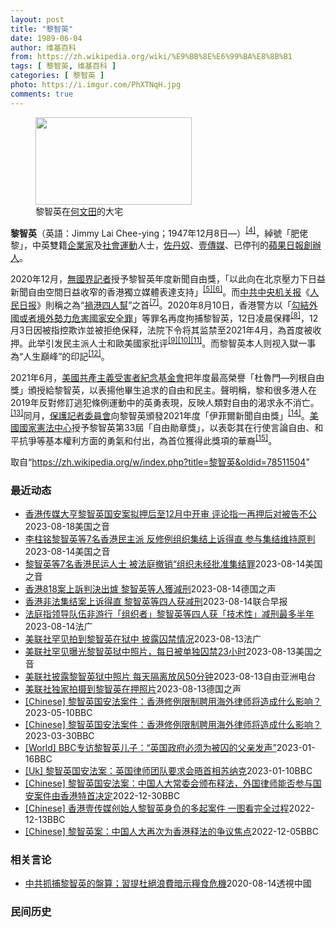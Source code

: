 ```yaml
---
layout: post
title: "黎智英"
date: 1989-06-04
author: 维基百科
from: https://zh.wikipedia.org/wiki/%E9%BB%8E%E6%99%BA%E8%8B%B1
tags: [ 黎智英, 维基百科 ]
categories: [ 黎智英 ]
photo: https://i.imgur.com/PhXTNqH.jpg
comments: true
---
```

<div class="mw-parser-output"><div id="noteTA-97071178" class="noteTA"><div class="noteTA-group"><div data-noteta-group-source="module" data-noteta-group="IT"></div></div><div class="noteTA-local"><div data-noteta-code="zh:巧克力; zh-tw:巧克力; zh-hk:朱古力; zh-cn:巧克力;"></div><div data-noteta-code="zh-tw:黑道; zh-hk:黑社會; zh-cn:黑社会;"></div><div data-noteta-code="zh-tw:飯店; zh-hk:酒店; zh-cn:饭店;"></div><div data-noteta-code="zh-tw:伍佛維茲; zh-hk:沃夫維茲 ;zh-cn:沃尔福威茨;"></div></div></div>

<figure typeof="mw:File/Thumb"><a href="/wiki/File:Jimmy_Lai_Chee-ying_home_in_Ho_Man_Tin_20200418.png" class="mw-file-description"><img src="//upload.wikimedia.org/wikipedia/commons/thumb/9/9f/Jimmy_Lai_Chee-ying_home_in_Ho_Man_Tin_20200418.png/250px-Jimmy_Lai_Chee-ying_home_in_Ho_Man_Tin_20200418.png" decoding="async" width="250" height="140" class="mw-file-element" srcset="//upload.wikimedia.org/wikipedia/commons/thumb/9/9f/Jimmy_Lai_Chee-ying_home_in_Ho_Man_Tin_20200418.png/375px-Jimmy_Lai_Chee-ying_home_in_Ho_Man_Tin_20200418.png 1.5x, //upload.wikimedia.org/wikipedia/commons/thumb/9/9f/Jimmy_Lai_Chee-ying_home_in_Ho_Man_Tin_20200418.png/500px-Jimmy_Lai_Chee-ying_home_in_Ho_Man_Tin_20200418.png 2x" data-file-width="861" data-file-height="481"></a><figcaption>黎智英在<a href="/wiki/%E4%BD%95%E6%96%87%E7%94%B0" title="何文田">何文田</a>的大宅</figcaption></figure>
<p><b>黎智英</b>（英語：<span lang="en">Jimmy Lai Chee-ying</span>；1947年12月8日<span class="useeditintro" title="Template:BLP editintro">—</span>）<sup id="cite_ref-7" class="reference"><a href="#cite_note-7">[4]</a></sup>，綽號「肥佬黎」，中英雙籍<a href="/wiki/%E4%BC%81%E4%B8%9A%E5%AE%B6" title="企业家">企業家</a>及<a href="/wiki/%E7%A4%BE%E6%9C%83%E9%81%8B%E5%8B%95" title="社會運動">社會運動</a>人士，<a href="/wiki/%E4%BD%90%E4%B8%B9%E5%A5%B4" title="佐丹奴">佐丹奴</a>、<a href="/wiki/%E5%A3%B9%E5%82%B3%E5%AA%92" title="壹傳媒">壹傳媒</a>、已停刊的<a href="/wiki/%E8%98%8B%E6%9E%9C%E6%97%A5%E5%A0%B1_(%E9%A6%99%E6%B8%AF)" title="蘋果日報 (香港)">蘋果日報</a><a href="/wiki/%E5%89%B5%E8%BE%A6%E4%BA%BA" class="mw-redirect" title="創辦人">創辦人</a>。
</p><p>2020年12月，<a href="/wiki/%E7%84%A1%E5%9C%8B%E7%95%8C%E8%A8%98%E8%80%85" class="mw-redirect" title="無國界記者">無國界記者</a>授予黎智英年度新聞自由獎，「以此向在北京壓力下日益新聞自由空間日益收窄的香港獨立媒體表達支持」<sup id="cite_ref-8" class="reference"><a href="#cite_note-8">[5]</a></sup><sup id="cite_ref-9" class="reference"><a href="#cite_note-9">[6]</a></sup>。而<a href="/wiki/%E4%B8%AD%E5%85%B1%E4%B8%AD%E5%A4%AE%E6%9C%BA%E5%85%B3%E6%8A%A5" title="中共中央机关报">中共中央机关报</a>《<a href="/wiki/%E4%BA%BA%E6%B0%91%E6%97%A5%E6%8A%A5" title="人民日报">人民日报</a>》則稱之為“<a href="/wiki/%E7%A5%B8%E6%B8%AF%E5%9B%9B%E4%BA%BA%E5%B8%AE" title="祸港四人帮">禍港四人幫</a>”之首<sup id="cite_ref-王平2019_10-0" class="reference"><a href="#cite_note-王平2019-10">[7]</a></sup>。2020年8月10日，香港警方以「<a href="/wiki/%E4%B8%AD%E8%8F%AF%E4%BA%BA%E6%B0%91%E5%85%B1%E5%92%8C%E5%9C%8B%E9%A6%99%E6%B8%AF%E7%89%B9%E5%88%A5%E8%A1%8C%E6%94%BF%E5%8D%80%E7%B6%AD%E8%AD%B7%E5%9C%8B%E5%AE%B6%E5%AE%89%E5%85%A8%E6%B3%95" title="中華人民共和國香港特別行政區維護國家安全法">勾結外國或者境外勢力危害國家安全罪</a>」等罪名再度拘捕黎智英，12日凌晨保釋<sup id="cite_ref-auto_11-0" class="reference"><a href="#cite_note-auto-11">[8]</a></sup>，12月3日因被指控欺诈並被拒绝保释，法院下令将其监禁至2021年4月，為首度被收押。此举引发民主派人士和歐美國家批评<sup id="cite_ref-12" class="reference"><a href="#cite_note-12">[9]</a></sup><sup id="cite_ref-13" class="reference"><a href="#cite_note-13">[10]</a></sup><sup id="cite_ref-over100_14-0" class="reference"><a href="#cite_note-over100-14">[11]</a></sup>。而黎智英本人则视入獄一事為“人生巔峰”的印記<sup id="cite_ref-15" class="reference"><a href="#cite_note-15">[12]</a></sup>。
</p><p>2021年6月，<a href="/wiki/%E5%85%B1%E7%94%A2%E4%B8%BB%E7%BE%A9%E5%8F%97%E9%9B%A3%E8%80%85%E7%B4%80%E5%BF%B5%E5%9F%BA%E9%87%91%E6%9C%83" title="共產主義受難者紀念基金會">美國共產主義受害者紀念基金會</a>把年度最高榮譽「杜魯門—列根自由獎」頒授給黎智英，以表揚他畢生追求的自由和民主。聲明稱，黎和很多港人在2019年反對修訂逃犯條例運動中的英勇表現，反映人類對自由的渴求永不消亡。<sup id="cite_ref-16" class="reference"><a href="#cite_note-16">[13]</a></sup>同月，<a href="/wiki/%E4%BF%9D%E8%AD%B7%E8%A8%98%E8%80%85%E5%A7%94%E5%93%A1%E6%9C%83" title="保護記者委員會">保護記者委員會</a>向黎智英頒發2021年度「伊菲爾新聞自由獎」<sup id="cite_ref-17" class="reference"><a href="#cite_note-17">[14]</a></sup>。<a href="/wiki/%E5%9C%8B%E5%AE%B6%E6%86%B2%E6%B3%95%E4%B8%AD%E5%BF%83" title="國家憲法中心">美國國家憲法中心</a>授予黎智英第33屆「自由勛章獎」，以表彰其在行使言論自由、和平抗爭等基本權利方面的勇氣和付出，為首位獲得此獎項的華裔<sup id="cite_ref-18" class="reference"><a href="#cite_note-18">[15]</a></sup>。
</p>
<meta property="mw:PageProp/toc">
</div><!--esi <esi:include src="/esitest-fa8a495983347898/content" /> --><noscript><img src="//zh.wikipedia.org/wiki/Special:CentralAutoLogin/start?type=1x1" alt="" title="" width="1" height="1" style="border: none; position: absolute;"></noscript>
<div class="printfooter" data-nosnippet="">取自“<a dir="ltr" href="https://zh.wikipedia.org/w/index.php?title=黎智英&amp;oldid=78511504">https://zh.wikipedia.org/w/index.php?title=黎智英&amp;oldid=78511504</a>”</div><div id="recent-news"><h3>最近动态</h3><ul><li><a href="https://nodebe4.github.io/waimei/2023-08-18/%E9%A6%99%E6%B8%AF%E4%BC%A0%E5%AA%92%E5%A4%A7%E4%BA%A8%E9%BB%8E%E6%99%BA%E8%8B%B1%E5%9B%BD%E5%AE%89%E6%A1%88%E6%8B%9F%E6%8A%BC%E5%90%8E%E8%87%B312%E6%9C%88%E4%B8%AD%E5%BC%80%E5%AE%A1-%E8%AF%84%E8%AE%BA%E6%8C%87%E4%B8%80%E5%86%8D%E6%8A%BC%E5%90%8E%E5%AF%B9%E8%A2%AB%E5%91%8A%E4%B8%8D%E5%85%AC" title="香港传媒大亨黎智英国安案拟押后至12月中开审 评论指一再押后对被告不公—— Fri, 18 Aug 2023 18:19:28 GMT 香港壹传媒创办人黎智英与已经停运超过两年的《苹果日报》3间...">香港传媒大亨黎智英国安案拟押后至12月中开审 评论指一再押后对被告不公</a><time>2023-08-18</time><a class="tag">美国之音</a></li>
<li><a href="https://nodebe4.github.io/waimei/2023-08-14/%E6%9D%8E%E6%9F%B1%E9%93%AD%E9%BB%8E%E6%99%BA%E8%8B%B1%E7%AD%897%E5%90%8D%E9%A6%99%E6%B8%AF%E6%B0%91%E4%B8%BB%E6%B4%BE-%E5%8F%8D%E4%BF%AE%E4%BE%8B%E7%BB%84%E7%BB%87%E9%9B%86%E7%BB%93%E4%B8%8A%E8%AF%89%E5%BE%97%E7%9B%B4-%E5%8F%82%E4%B8%8E%E9%9B%86%E7%BB%93%E7%BB%B4%E6%8C%81%E5%8E%9F%E5%88%A4" title="李柱铭黎智英等7名香港民主派 反修例组织集结上诉得直 参与集结维持原判—— Mon, 14 Aug 2023 18:38:43 GMT 现年85岁的香港民主党创党主席李柱铭，听取8-18流水式集...">李柱铭黎智英等7名香港民主派 反修例组织集结上诉得直 参与集结维持原判</a><time>2023-08-14</time><a class="tag">美国之音</a></li>
<li><a href="https://nodebe4.github.io/waimei/2023-08-14/%E9%BB%8E%E6%99%BA%E8%8B%B1%E7%AD%897%E5%90%8D%E9%A6%99%E6%B8%AF%E6%B0%91%E8%BF%90%E4%BA%BA%E5%A3%AB-%E8%A2%AB%E6%B3%95%E5%BA%AD%E6%92%A4%E9%94%80-%E7%BB%84%E7%BB%87%E6%9C%AA%E7%BB%8F%E6%89%B9%E5%87%86%E9%9B%86%E7%BB%93%E7%BD%AA" title="黎智英等7名香港民运人士 被法庭撤销“组织未经批准集结罪—— Mon, 14 Aug 2023 08:17:49 GMT 香港武装警察押解据信是运送香港壹传媒创办人黎智英的监狱车辆抵达香港高等法...">黎智英等7名香港民运人士 被法庭撤销“组织未经批准集结罪</a><time>2023-08-14</time><a class="tag">美国之音</a></li>
<li><a href="https://nodebe4.github.io/waimei/2023-08-14/%E9%A6%99%E6%B8%AF818%E6%A1%88%E4%B8%8A%E8%A8%B4%E5%88%A4%E6%B1%BA%E5%87%BA%E7%88%90-%E9%BB%8E%E6%99%BA%E8%8B%B1%E7%AD%89%E4%BA%BA%E7%8D%B2%E6%B8%9B%E5%88%91" title="香港818案上訴判決出爐 黎智英等人獲減刑—— 2023-08-14T07:22:56.706Z 黎智英等數名香港民主派人士被控參與「組織」、「參與」未經批准的集結。圖為黎智英2021年因其他《...">香港818案上訴判決出爐 黎智英等人獲減刑</a><time>2023-08-14</time><a class="tag">德国之声</a></li>
<li><a href="https://nodebe4.github.io/waimei/2023-08-14/%E9%A6%99%E6%B8%AF%E9%9D%9E%E6%B3%95%E9%9B%86%E7%BB%93%E6%A1%88%E4%B8%8A%E8%AF%89%E5%BE%97%E7%9B%B4-%E9%BB%8E%E6%99%BA%E8%8B%B1%E7%AD%89%E5%9B%9B%E4%BA%BA%E8%8E%B7%E5%87%8F%E5%88%91" title="香港非法集结案上诉得直 黎智英等四人获减刑—— 香港维园非法集结案涉案四人获得减刑，其中包括壹传媒创办人黎智英。 据香港中通社报道，香港上诉法庭星期一（8月14日）上午宣判，2019年8月18日...">香港非法集结案上诉得直 黎智英等四人获减刑</a><time>2023-08-14</time><a class="tag">联合早报</a></li>
<li><a href="https://nodebe4.github.io/waimei/2023-08-14/%E6%B3%95%E5%BA%AD%E6%8C%87%E9%A2%86%E5%AF%BC%E9%98%9F%E4%BC%8D%E9%9D%9E%E6%B8%B8%E8%A1%8C-%E7%BB%84%E7%BB%87%E8%80%85-%E9%BB%8E%E6%99%BA%E8%8B%B1%E7%AD%89%E5%9B%9B%E4%BA%BA%E8%8E%B7-%E6%8A%80%E6%9C%AF%E6%80%A7-%E5%87%8F%E5%88%91%E6%9C%80%E5%A4%9A%E5%8D%8A%E5%B9%B4" title="法庭指领导队伍非游行「组织者」黎智英等四人获「技术性」减刑最多半年—— 14/08/2023 - 08:44 壹传媒创办人黎智英和六名民主派前立法会议员，就年前被裁定组织及参与四年前一次未经批准...">法庭指领导队伍非游行「组织者」黎智英等四人获「技术性」减刑最多半年</a><time>2023-08-14</time><a class="tag">法广</a></li>
<li><a href="https://nodebe4.github.io/waimei/2023-08-13/%E7%BE%8E%E8%81%94%E7%A4%BE%E7%BD%95%E8%A7%81%E6%8B%8D%E5%88%B0%E9%BB%8E%E6%99%BA%E8%8B%B1%E5%9C%A8%E7%8B%B1%E4%B8%AD-%E6%8A%AB%E9%9C%B2%E5%9B%9A%E7%A6%81%E6%83%85%E5%86%B5" title="美联社罕见拍到黎智英在狱中 披露囚禁情况—— 13/08/2023 - 19:46 美联社8月13日公布了一幅难得拍到的香港民主人士和媒体出版人黎智英在狱中的照片。据拍摄的记者说，在每天放风的5...">美联社罕见拍到黎智英在狱中 披露囚禁情况</a><time>2023-08-13</time><a class="tag">法广</a></li>
<li><a href="https://nodebe4.github.io/waimei/2023-08-13/%E7%BE%8E%E8%81%94%E7%A4%BE%E7%BD%95%E8%A7%81%E6%9B%9D%E5%85%89%E9%BB%8E%E6%99%BA%E8%8B%B1%E7%8B%B1%E4%B8%AD%E7%85%A7%E7%89%87-%E6%AF%8F%E6%97%A5%E8%A2%AB%E5%8D%95%E7%8B%AC%E5%9B%9A%E7%A6%8123%E5%B0%8F%E6%97%B6" title="美联社罕见曝光黎智英狱中照片，每日被单独囚禁23小时—— Sun, 13 Aug 2023 17:05:53 GMT 黎智英2023年7月28日在赤柱监狱内被单独囚禁中每日被防风仅50分钟。. ...">美联社罕见曝光黎智英狱中照片，每日被单独囚禁23小时</a><time>2023-08-13</time><a class="tag">美国之音</a></li>
<li><a href="https://nodebe4.github.io/waimei/2023-08-13/%E7%BE%8E%E8%81%94%E7%A4%BE%E6%8A%AB%E9%9C%B2%E9%BB%8E%E6%99%BA%E8%8B%B1%E7%8B%B1%E4%B8%AD%E7%85%A7%E7%89%87-%E6%AF%8F%E5%A4%A9%E9%9A%94%E7%A6%BB%E6%94%BE%E9%A3%8E50%E5%88%86%E9%92%9F" title="美联社披露黎智英狱中照片 每天隔离放风50分钟—— 7月28日，黎智英在香港赤柱监狱放风。 美联社 （AP) 美联社8月13日发布香港壹传媒创办人黎智英在狱中的独家照片，并披露黎智英目前每天有长...">美联社披露黎智英狱中照片 每天隔离放风50分钟</a><time>2023-08-13</time><a class="tag">自由亚洲电台</a></li>
<li><a href="https://nodebe4.github.io/waimei/2023-08-13/%E7%BE%8E%E8%81%94%E7%A4%BE%E7%8B%AC%E5%AE%B6%E6%8B%8D%E6%91%84%E5%88%B0%E9%BB%8E%E6%99%BA%E8%8B%B1%E5%9C%A8%E6%8A%BC%E7%85%A7%E7%89%87" title="美联社独家拍摄到黎智英在押照片—— 2023-08-13T09:21:15.870Z 黎智英于2020年12月被捕。图为美联社拍摄到的8月4日的照片 （德国之声中文网）前报业出版商、香港最知名的...">美联社独家拍摄到黎智英在押照片</a><time>2023-08-13</time><a class="tag">德国之声</a></li>
<li><a href="https://nodebe4.github.io/waimei/2023-05-10/Chinese-%E9%BB%8E%E6%99%BA%E8%8B%B1%E5%9B%BD%E5%AE%89%E6%B3%95%E6%A1%88%E4%BB%B6-%E9%A6%99%E6%B8%AF%E4%BF%AE%E4%BE%8B%E9%99%90%E5%88%B6%E8%81%98%E7%94%A8%E6%B5%B7%E5%A4%96%E5%BE%8B%E5%B8%88%E5%B0%86%E9%80%A0%E6%88%90%E4%BB%80%E4%B9%88%E5%BD%B1%E5%93%8D" title="[Chinese] 黎智英国安法案件：香港修例限制聘用海外律师将造成什么影响？—— 黎智英国安法案件：香港修例限制聘用海外律师将造成什么影响？ 2023年3月31日 最近更新： 2023年5月1...">[Chinese] 黎智英国安法案件：香港修例限制聘用海外律师将造成什么影响？</a><time>2023-05-10</time><a class="tag">BBC</a></li>
<li><a href="https://nodebe4.github.io/waimei/2023-03-30/Chinese-%E9%BB%8E%E6%99%BA%E8%8B%B1%E5%9B%BD%E5%AE%89%E6%B3%95%E6%A1%88%E4%BB%B6-%E9%A6%99%E6%B8%AF%E4%BF%AE%E4%BE%8B%E9%99%90%E5%88%B6%E8%81%98%E7%94%A8%E6%B5%B7%E5%A4%96%E5%BE%8B%E5%B8%88%E5%B0%86%E9%80%A0%E6%88%90%E4%BB%80%E4%B9%88%E5%BD%B1%E5%93%8D" title="[Chinese] 黎智英国安法案件：香港修例限制聘用海外律师将造成什么影响？—— 黎智英国安法案件：香港修例限制聘用海外律师将造成什么影响？ 2023年3月31日 图像来源，Reuters 图...">[Chinese] 黎智英国安法案件：香港修例限制聘用海外律师将造成什么影响？</a><time>2023-03-30</time><a class="tag">BBC</a></li>
<li><a href="https://nodebe4.github.io/waimei/2023-01-16/World-BBC%E4%B8%93%E8%AE%BF%E9%BB%8E%E6%99%BA%E8%8B%B1%E5%84%BF%E5%AD%90-%E8%8B%B1%E5%9B%BD%E6%94%BF%E5%BA%9C%E5%BF%85%E9%A1%BB%E4%B8%BA%E8%A2%AB%E5%9B%9A%E7%9A%84%E7%88%B6%E4%BA%B2%E5%8F%91%E5%A3%B0" title="[World] BBC专访黎智英儿子：“英国政府必须为被囚的父亲发声”—— BBC专访黎智英儿子：“英国政府必须为被囚的父亲发声” 你的器材不支持播放多媒体材料 BBC专访黎智英儿子：“英国政府...">[World] BBC专访黎智英儿子：“英国政府必须为被囚的父亲发声”</a><time>2023-01-16</time><a class="tag">BBC</a></li>
<li><a href="https://nodebe4.github.io/waimei/2023-01-10/Uk-%E9%BB%8E%E6%99%BA%E8%8B%B1%E5%9B%BD%E5%AE%89%E6%B3%95%E6%A1%88-%E8%8B%B1%E5%9B%BD%E5%BE%8B%E5%B8%88%E5%9B%A2%E9%98%9F%E8%A6%81%E6%B1%82%E4%BC%9A%E6%99%A4%E9%A6%96%E7%9B%B8%E8%8B%8F%E7%BA%B3%E5%85%8B" title="[Uk] 黎智英国安法案：英国律师团队要求会晤首相苏纳克—— 黎智英国安法案：英国律师团队要求会晤首相苏纳克 丹尼（Danny Vincent） BBC记者　香港报道 2023年1月10日 图像...">[Uk] 黎智英国安法案：英国律师团队要求会晤首相苏纳克</a><time>2023-01-10</time><a class="tag">BBC</a></li>
<li><a href="https://nodebe4.github.io/waimei/2022-12-30/Chinese-%E9%BB%8E%E6%99%BA%E8%8B%B1%E5%9B%BD%E5%AE%89%E6%B3%95%E6%A1%88-%E4%B8%AD%E5%9B%BD%E4%BA%BA%E5%A4%A7%E5%B8%B8%E5%A7%94%E4%BC%9A%E9%A2%81%E5%B8%83%E9%87%8A%E6%B3%95-%E5%A4%96%E5%9B%BD%E5%BE%8B%E5%B8%88%E8%83%BD%E5%90%A6%E5%8F%82%E4%B8%8E%E5%9B%BD%E5%AE%89%E6%A1%88%E4%BB%B6%E7%94%B1%E9%A6%99%E6%B8%AF%E7%89%B9%E9%A6%96%E5%86%B3%E5%AE%9A" title="[Chinese] 黎智英国安法案：中国人大常委会颁布释法，外国律师能否参与国安案件由香港特首决定—— 黎智英国安法案：中国人大常委会颁布释法，外国律师能否参与国安案件由香港特首决定 2022年...">[Chinese] 黎智英国安法案：中国人大常委会颁布释法，外国律师能否参与国安案件由香港特首决定</a><time>2022-12-30</time><a class="tag">BBC</a></li>
<li><a href="https://nodebe4.github.io/waimei/2022-12-13/Chinese-%E9%A6%99%E6%B8%AF%E5%A3%B9%E4%BC%A0%E5%AA%92%E5%88%9B%E5%A7%8B%E4%BA%BA%E9%BB%8E%E6%99%BA%E8%8B%B1%E8%BA%AB%E8%B4%9F%E7%9A%84%E5%A4%9A%E8%B5%B7%E6%A1%88%E4%BB%B6-%E4%B8%80%E5%9B%BE%E7%9C%8B%E5%AE%8C%E5%85%A8%E8%BF%87%E7%A8%8B" title="[Chinese] 香港壹传媒创始人黎智英身负的多起案件 一图看完全过程—— 香港壹传媒创始人黎智英身负的多起案件 一图看完全过程 2022年12月10日 最近更新： 2022年12月13日 图...">[Chinese] 香港壹传媒创始人黎智英身负的多起案件 一图看完全过程</a><time>2022-12-13</time><a class="tag">BBC</a></li>
<li><a href="https://nodebe4.github.io/waimei/2022-12-05/Chinese-%E9%BB%8E%E6%99%BA%E8%8B%B1%E6%A1%88-%E4%B8%AD%E5%9B%BD%E4%BA%BA%E5%A4%A7%E5%86%8D%E6%AC%A1%E4%B8%BA%E9%A6%99%E6%B8%AF%E9%87%8A%E6%B3%95%E7%9A%84%E4%BA%89%E8%AE%AE%E7%84%A6%E7%82%B9" title="[Chinese] 黎智英案：中国人大再次为香港释法的争议焦点—— 黎智英案：中国人大再次为香港释法的争议焦点 2022年12月6日 图像来源，EPA 图像加注文字， 黎智英自2020年底起被收...">[Chinese] 黎智英案：中国人大再次为香港释法的争议焦点</a><time>2022-12-05</time><a class="tag">BBC</a></li>
</ul></div><div id="open-opinion"><h3>相关言论</h3><ul><li><a href="https://nodebe4.github.io/opinion/2020-08-14/%E4%B8%AD%E5%85%B1%E6%8A%93%E6%8D%95%E9%BB%8E%E6%99%BA%E8%8B%B1%E7%9A%84%E7%9B%A4%E7%AE%97-%E7%BF%92%E6%8F%90%E6%9D%9C%E7%B5%95%E6%B5%AA%E8%B2%BB%E6%9A%97%E7%A4%BA%E7%B3%A7%E9%A3%9F%E5%8D%B1%E6%A9%9F/" title="透視中國">中共抓捕黎智英的盤算；習提杜絕浪費暗示糧食危機</a><time>2020-08-14</time><a class="tag">透視中國</a></li>
</ul></div><div id="mjls-record"><h3>民间历史</h3><ul></ul></div>